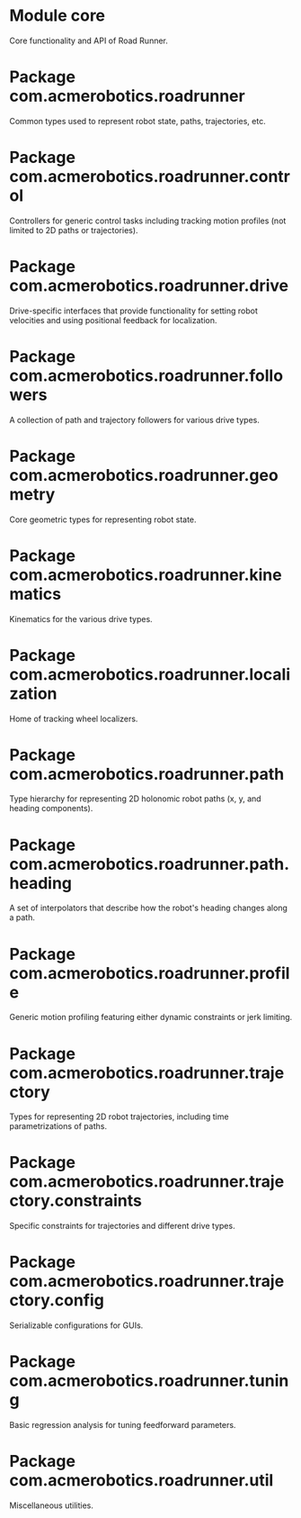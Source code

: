 # Module core

Core functionality and API of Road Runner.

# Package com.acmerobotics.roadrunner

Common types used to represent robot state, paths, trajectories, etc.

# Package com.acmerobotics.roadrunner.control

Controllers for generic control tasks including tracking motion profiles (not limited to 2D paths or trajectories).

# Package com.acmerobotics.roadrunner.drive

Drive-specific interfaces that provide functionality for setting robot velocities and using positional feedback for
localization.

# Package com.acmerobotics.roadrunner.followers

A collection of path and trajectory followers for various drive types.

# Package com.acmerobotics.roadrunner.geometry

Core geometric types for representing robot state.

# Package com.acmerobotics.roadrunner.kinematics

Kinematics for the various drive types.

# Package com.acmerobotics.roadrunner.localization

Home of tracking wheel localizers.

# Package com.acmerobotics.roadrunner.path

Type hierarchy for representing 2D holonomic robot paths (x, y, and heading components).

# Package com.acmerobotics.roadrunner.path.heading

A set of interpolators that describe how the robot's heading changes along a path.

# Package com.acmerobotics.roadrunner.profile

Generic motion profiling featuring either dynamic constraints or jerk limiting.

# Package com.acmerobotics.roadrunner.trajectory

Types for representing 2D robot trajectories, including time parametrizations of paths.

# Package com.acmerobotics.roadrunner.trajectory.constraints

Specific constraints for trajectories and different drive types.

# Package com.acmerobotics.roadrunner.trajectory.config

Serializable configurations for GUIs.

# Package com.acmerobotics.roadrunner.tuning

Basic regression analysis for tuning feedforward parameters.

# Package com.acmerobotics.roadrunner.util

Miscellaneous utilities.

